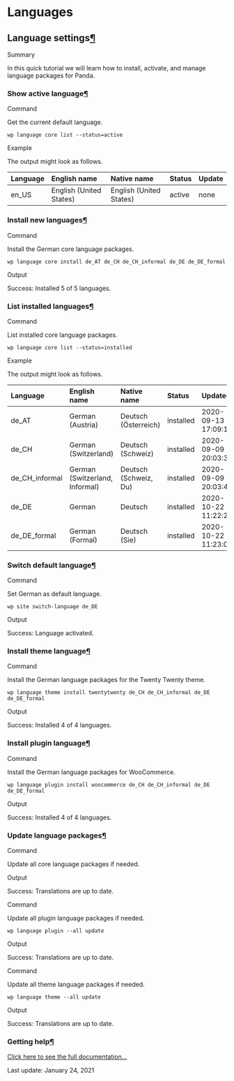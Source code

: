 # Languages

## Language settings[¶](languages.md#language-settings) <a id="language-settings"></a>

Summary

In this quick tutorial we will learn how to install, activate, and manage language packages for Panda.

### Show active language[¶](languages.md#show-active-language) <a id="show-active-language"></a>

Command

Get the current default language.

```text
wp language core list --status=active
```

Example

The output might look as follows.

| **Language** | **English name** | **Native name** | **Status** | **Update** |
| :--- | :--- | :--- | :--- | :--- |
| en\_US | English \(United States\) | English \(United States\) | active | none |

### Install new languages[¶](languages.md#install-new-languages) <a id="install-new-languages"></a>

Command

Install the German core language packages.

```text
wp language core install de_AT de_CH de_CH_informal de_DE de_DE_formal
```

Output

Success: Installed 5 of 5 languages.

### List installed languages[¶](languages.md#list-installed-languages) <a id="list-installed-languages"></a>

Command

List installed core language packages.

```text
wp language core list --status=installed
```

Example

The output might look as follows.

| **Language** | **English name** | **Native name** | **Status** | **Updated** |
| :--- | :--- | :--- | :--- | :--- |
| de\_AT | German \(Austria\) | Deutsch \(Österreich\) | installed | 2020-09-13 17:09:13 |
| de\_CH | German \(Switzerland\) | Deutsch \(Schweiz\) | installed | 2020-09-09 20:03:38 |
| de\_CH\_informal | German \(Switzerland, Informal\) | Deutsch \(Schweiz, Du\) | installed | 2020-09-09 20:03:47 |
| de\_DE | German | Deutsch | installed | 2020-10-22 11:22:21 |
| de\_DE\_formal | German \(Formal\) | Deutsch \(Sie\) | installed | 2020-10-22 11:23:04 |

### Switch default language[¶](languages.md#switch-default-language) <a id="switch-default-language"></a>

Command

Set German as default language.

```text
wp site switch-language de_DE
```

Output

Success: Language activated.

### Install theme language[¶](languages.md#install-theme-language) <a id="install-theme-language"></a>

Command

Install the German language packages for the Twenty Twenty theme.

```text
wp language theme install twentytwenty de_CH de_CH_informal de_DE de_DE_formal
```

Output

Success: Installed 4 of 4 languages.

### Install plugin language[¶](languages.md#install-plugin-language) <a id="install-plugin-language"></a>

Command

Install the German language packages for WooCommerce.

```text
wp language plugin install woocommerce de_CH de_CH_informal de_DE de_DE_formal
```

Output

Success: Installed 4 of 4 languages.

### Update language packages[¶](languages.md#update-language-packages) <a id="update-language-packages"></a>

Command

Update all core language packages if needed.

Output

Success: Translations are up to date.

Command

Update all plugin language packages if needed.

```text
wp language plugin --all update
```

Output

Success: Translations are up to date.

Command

Update all theme language packages if needed.

```text
wp language theme --all update
```

Output

Success: Translations are up to date.

### Getting help[¶](languages.md#getting-help) <a id="getting-help"></a>

[Click here to see the full documentation… ]()

 Last update: January 24, 2021

